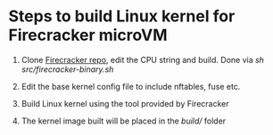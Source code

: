 # Steps to build Linux kernel for Firecracker microVM

1. Clone [Firecracker repo](https://github.com/firecracker-microvm/firecracker.git), edit the CPU string and build. Done via *sh src/firecracker-binary.sh*

2. Edit the base kernel config file to include nftables, fuse etc.

3. Build Linux kernel using the tool provided by Firecracker

4. The kernel image built will be placed in the *build/* folder